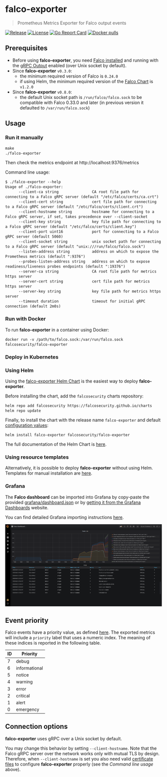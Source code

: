 # falco-exporter
> Prometheus Metrics Exporter for Falco output events

[![Release](https://img.shields.io/github/release/falcosecurity/falco-exporter.svg?style=flat-square)](https://github.com/falcosecurity/falco-exporter/releases/latest)
[![License](https://img.shields.io/github/license/falcosecurity/falco-exporter?style=flat-square)](LICENSE)
[![Go Report Card](https://goreportcard.com/badge/github.com/falcosecurity/falco-exporter?style=flat-square)](https://goreportcard.com/report/github.com/falcosecurity/falco-exporter)
[![Docker pulls](https://img.shields.io/docker/pulls/falcosecurity/falco-exporter?style=flat-square)](https://hub.docker.com/r/falcosecurity/falco-exporter)

## Prerequisites

- Before using **falco-exporter**, you need [Falco installed](https://falco.org/docs/getting-started/installation/) and running with the [gRPC Output](https://falco.org/docs/grpc/) enabled (over Unix socket by default).
- Since **falco-exporter** `v0.3.0`: 
  - the minimum required version of Falco is `0.24.0`
  - if using Helm, the minimum required version of the [Falco Chart](https://github.com/falcosecurity/charts/tree/master/falco) is `v1.2.0`
- Since **falco-exporter** `v0.8.0`:
  - the default Unix socket path is `/run/falco/falco.sock` to be compatible with Falco 0.33.0 and later (in previous version it defaulted to `/var/run/falco.sock`)

## Usage

### Run it manually

```shell
make
./falco-exporter
```
Then check the metrics endpoint at http://localhost:9376/metrics

Command line usage:
```
$ ./falco-exporter --help
Usage of ./falco-exporter:
      --client-ca string               CA root file path for connecting to a Falco gRPC server (default "/etc/falco/certs/ca.crt")
      --client-cert string             cert file path for connecting to a Falco gRPC server (default "/etc/falco/certs/client.crt")
      --client-hostname string         hostname for connecting to a Falco gRPC server, if set, takes precedence over --client-socket
      --client-key string              key file path for connecting to a Falco gRPC server (default "/etc/falco/certs/client.key")
      --client-port uint16             port for connecting to a Falco gRPC server (default 5060)
      --client-socket string           unix socket path for connecting to a Falco gRPC server (default "unix:///run/falco/falco.sock")
      --listen-address string          address on which to expose the Prometheus metrics (default ":9376")
      --probes-listen-address string   address on which to expose readiness/liveness probes endpoints (default ":19376")
      --server-ca string               CA root file path for metrics https server
      --server-cert string             cert file path for metrics https server
      --server-key string              key file path for metrics https server
      --timeout duration               timeout for initial gRPC connection (default 2m0s)
```

### Run with Docker

To run **falco-exporter** in a container using Docker:

```shell
docker run -v /path/to/falco.sock:/var/run/falco.sock falcosecurity/falco-exporter
```

### Deploy in Kubernetes

### Using Helm

Using the [falco-exporter Helm Chart](https://github.com/falcosecurity/charts/tree/master/falco-exporter) is the easiest way to deploy **falco-exporter**.

Before installing the chart, add the `falcosecurity` charts repository:

```shell
helm repo add falcosecurity https://falcosecurity.github.io/charts
helm repo update
```

Finally, to install the chart with the release name `falco-exporter` and default [configuration values](https://github.com/falcosecurity/charts/blob/master/falco-exporter/values.yaml):

```shell
helm install falco-exporter falcosecurity/falco-exporter
```

The full documentation of the Helm Chart is [here](https://github.com/falcosecurity/charts/tree/master/falco-exporter).

### Using resource templates

Alternatively, it is possible to deploy **falco-exporter** without using Helm. Templates for manual installation are [here](deploy/k8s/falco-exporter).

### Grafana

The **Falco dashboard** can be imported into Grafana by copy-paste the provided [grafana/dashboard.json](grafana/dashboard.json) or by [getting it from the Grafana Dashboards](https://grafana.com/grafana/dashboards/11914) website.

You can find detailed Grafana importing instructions [here](https://grafana.com/docs/reference/export_import/).

![Falco dashboard](https://github.com/falcosecurity/falco-exporter/raw/master/grafana/preview.png)

## Event priority

Falco events have a priority value, as defined [here](https://github.com/falcosecurity/falco/blob/b76420fe471f8af220d742543637b5aae02ee556/userspace/engine/falco_common.h#L82-L89).
The exported metrics will include a `priority` label that uses a numeric index. The meaning of these indices is reported in the following table.

| ID  | Priority      |
| --- | ------------- |
| 7   | debug         |
| 6   | informational |
| 5   | notice        |
| 4   | warning       |
| 3   | error         |
| 2   | critical      |
| 1   | alert         |
| 0   | emergency     |

## Connection options

**falco-exporter** uses gRPC over a Unix socket by default. 

You may change this behavior by setting `--client-hostname`. Note that the Falco gRPC server over the network works only with mutual TLS by design. Therefore, when `--client-hostname` is set  you also need valid [certificate files](https://falco.org/docs/grpc/#certificates) to configure **falco-exporter** properly (see the *Command line usage* above).
